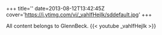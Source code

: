 +++
title=''
date=2013-08-12T13:42:45Z
cover='https://i.ytimg.com/vi/_vahIfHejIk/sddefault.jpg'
+++

All content belongs to GlennBeck.
{{< youtube _vahIfHejIk >}}
